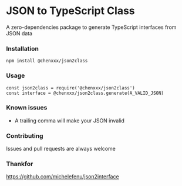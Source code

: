 # JSON to TypeScript Class
A zero-dependencies package to generate TypeScript interfaces from JSON data

### Installation
`npm install @chenxxx/json2class`

### Usage
```
const json2class = require('@chenxxx/json2class')
const interface = @chenxxx/json2class.generate(A_VALID_JSON)
```

### Known issues
- A trailing comma will make your JSON invalid

### Contributing
Issues and pull requests are always welcome

### Thankfor
https://github.com/michelefenu/json2interface
